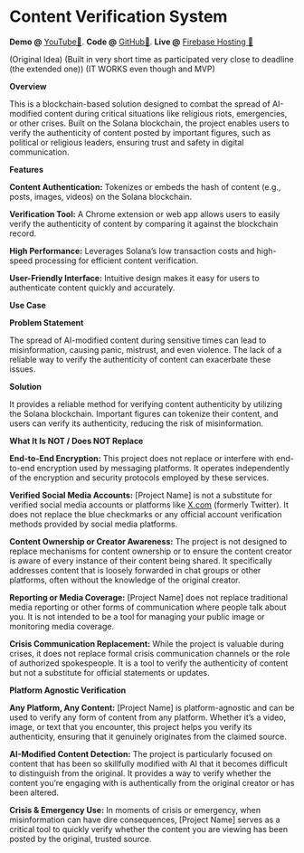 # Content Verification System

**Demo @** [YouTube🔗](https://youtu.be/XhPaX9H_xI8). **Code @** [GitHub🔗](https://github.com/dhaliwal-h/solana-hxdevs). **Live @** [Firebase Hosting 🔗](https://solana-hxdevs.web.app/)

(Original Idea) (Built in very short time as participated very close to deadline (the extended one))
(IT WORKS even though and MVP)

**Overview**

This is a blockchain-based solution designed to combat the spread of AI-modified content during critical situations like religious riots, emergencies, or other crises. Built on the Solana blockchain, the project enables users to verify the authenticity of content posted by important figures, such as political or religious leaders, ensuring trust and safety in digital communication.

**Features**

**Content Authentication:** Tokenizes or embeds the hash of content (e.g., posts, images, videos) on the Solana blockchain.

**Verification Tool:** A Chrome extension or web app allows users to easily verify the authenticity of content by comparing it against the blockchain record.

**High Performance:** Leverages Solana’s low transaction costs and high-speed processing for efficient content verification.

**User-Friendly Interface:** Intuitive design makes it easy for users to authenticate content quickly and accurately.

**Use Case**

**Problem Statement**

The spread of AI-modified content during sensitive times can lead to misinformation, causing panic, mistrust, and even violence. The lack of a reliable way to verify the authenticity of content can exacerbate these issues.

**Solution**

It provides a reliable method for verifying content authenticity by utilizing the Solana blockchain. Important figures can tokenize their content, and users can verify its authenticity, reducing the risk of misinformation.

**What It Is NOT / Does NOT Replace**

**End-to-End Encryption:** This project does not replace or interfere with end-to-end encryption used by messaging platforms. It operates independently of the encryption and security protocols employed by these services.

**Verified Social Media Accounts:** [Project Name] is not a substitute for verified social media accounts or platforms like [X.com](http://x.com/) (formerly Twitter). It does not replace the blue checkmarks or any official account verification methods provided by social media platforms.

**Content Ownership or Creator Awareness:** The project is not designed to replace mechanisms for content ownership or to ensure the content creator is aware of every instance of their content being shared. It specifically addresses content that is loosely forwarded in chat groups or other platforms, often without the knowledge of the original creator.

**Reporting or Media Coverage:** [Project Name] does not replace traditional media reporting or other forms of communication where people talk about you. It is not intended to be a tool for managing your public image or monitoring media coverage.

**Crisis Communication Replacement:** While the project is valuable during crises, it does not replace formal crisis communication channels or the role of authorized spokespeople. It is a tool to verify the authenticity of content but not a substitute for official statements or updates.

**Platform Agnostic Verification**

**Any Platform, Any Content:** [Project Name] is platform-agnostic and can be used to verify any form of content from any platform. Whether it’s a video, image, or text that you encounter, this project helps you verify its authenticity, ensuring that it genuinely originates from the claimed source.

**AI-Modified Content Detection:** The project is particularly focused on content that has been so skillfully modified with AI that it becomes difficult to distinguish from the original. It provides a way to verify whether the content you’re engaging with is authentically from the original creator or has been altered.

**Crisis & Emergency Use:** In moments of crisis or emergency, when misinformation can have dire consequences, [Project Name] serves as a critical tool to quickly verify whether the content you are viewing has been posted by the original, trusted source.
